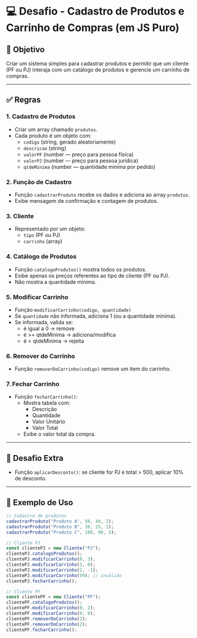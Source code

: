# 💻 Desafio - Cadastro de Produtos e Carrinho de Compras (em JS Puro)

## 🧠 Objetivo

Criar um sistema simples para cadastrar produtos e permitir que um cliente (PF ou PJ) interaja com um catálogo de produtos e gerencie um carrinho de compras.

---

## ✅ Regras

### 1. Cadastro de Produtos

- Criar um array chamado `produtos`.
- Cada produto é um objeto com:
  - `codigo` (string, gerado aleatoriamente)
  - `descricao` (string)
  - `valorPF` (number — preço para pessoa física)
  - `valorPJ` (number — preço para pessoa jurídica)
  - `qtdeMinima` (number — quantidade mínima por pedido)

### 2. Função de Cadastro

- Função `cadastrarProduto` recebe os dados e adiciona ao array `produtos`.
- Exibe mensagem de confirmação e contagem de produtos.

### 3. Cliente

- Representado por um objeto:
  - `tipo` (PF ou PJ)
  - `carrinho` (array)

### 4. Catálogo de Produtos

- Função `catalogoProdutos()` mostra todos os produtos.
- Exibe apenas os preços referentes ao tipo de cliente (PF ou PJ).
- Não mostra a quantidade mínima.

### 5. Modificar Carrinho

- Função `modificarCarrinho(codigo, quantidade)`
- Se `quantidade` não informada, adiciona 1 (ou a quantidade mínima).
- Se informada, valida se:
  - é igual a 0 → remove
  - é >= qtdeMinima → adiciona/modifica
  - é < qtdeMinima → rejeita

### 6. Remover do Carrinho

- Função `removerDoCarrinho(codigo)` remove um item do carrinho.

### 7. Fechar Carrinho

- Função `fecharCarrinho()`:
  - Mostra tabela com:
    - Descrição
    - Quantidade
    - Valor Unitário
    - Valor Total
  - Exibe o valor total da compra.

---

## 🏅 Desafio Extra

- Função `aplicarDesconto()`: se cliente for PJ e total > 500, aplicar 10% de desconto.

---

## 🧪 Exemplo de Uso

```js
// Cadastro de produtos
cadastrarProduto("Produto A", 50, 40, 2);
cadastrarProduto("Produto B", 30, 25, 1);
cadastrarProduto("Produto C", 100, 90, 5);

// Cliente PJ
const clientePJ = new Cliente("PJ");
clientePJ.catalogoProdutos();
clientePJ.modificarCarrinho(0, 3);
clientePJ.modificarCarrinho(1, 0);
clientePJ.modificarCarrinho(2, -1);
clientePJ.modificarCarrinho(99); // inválido
clientePJ.fecharCarrinho();

// Cliente PF
const clientePF = new Cliente("PF");
clientePF.catalogoProdutos();
clientePF.modificarCarrinho(0, 2);
clientePF.modificarCarrinho(0, 0);
clientePF.removerDoCarrinho(1);
clientePF.removerDoCarrinho(2);
clientePF.fecharCarrinho();
```
